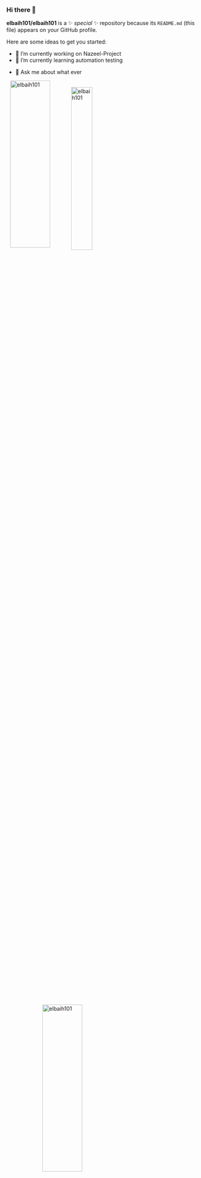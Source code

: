 ### Hi there 👋


**elbaih101/elbaih101** is a ✨ _special_ ✨ repository because its `README.md` (this file) appears on your GitHub profile.

Here are some ideas to get you started:

- 🔭 I’m currently working on Nazeel-Project
- 🌱 I’m currently learning automation testing
<!--- 👯 I’m looking to collaborate on ...-->
<!-- - 🤔 I’m looking for help with ... -->
- 💬 Ask me about what ever
<!-- - 📫 How to reach me: ...
- 😄 Pronouns: ...
- ⚡ Fun fact: ...-->

<p><img style="display: block; 
              position:absolute;
           margin-left: 1%;
           margin-right: auto;
           width: 33%;" src="https://github-readme-stats.vercel.app/api/top-langs?username=elbaih101&show_icons=true&locale=en&layout=compact" alt="elbaih101" /></p>

<p><img style="display: block; 
     position: absolute;
          bottom: 0;
          left: 0;
          right: 0;
           margin-left: auto;
           margin-right: auto;
           width: 33%;" src="https://github-readme-streak-stats.herokuapp.com/?user=elbaih101&" alt="elbaih101" /></p>
       
<p>&nbsp;<img style="display: block; 
           margin-left: auto;
           margin-right: auto;
           width: 33%;" src="https://github-readme-stats.vercel.app/api?username=elbaih101&show_icons=true&locale=en" alt="elbaih101" /></p>
